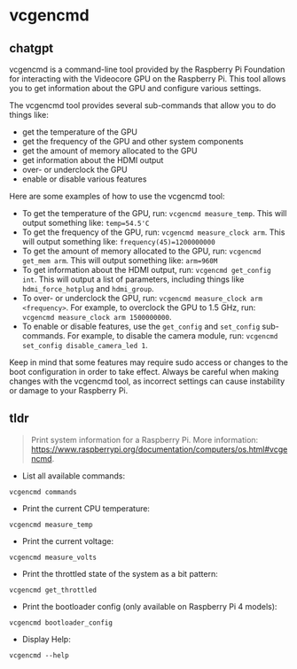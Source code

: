 # vcgencmd 
## chatgpt 
vcgencmd is a command-line tool provided by the Raspberry Pi Foundation for interacting with the Videocore GPU on the Raspberry Pi. This tool allows you to get information about the GPU and configure various settings.

The vcgencmd tool provides several sub-commands that allow you to do things like:

- get the temperature of the GPU
- get the frequency of the GPU and other system components
- get the amount of memory allocated to the GPU
- get information about the HDMI output
- over- or underclock the GPU
- enable or disable various features

Here are some examples of how to use the vcgencmd tool:

- To get the temperature of the GPU, run: `vcgencmd measure_temp`. This will output something like: `temp=54.5'C`
- To get the frequency of the GPU, run: `vcgencmd measure_clock arm`. This will output something like: `frequency(45)=1200000000`
- To get the amount of memory allocated to the GPU, run: `vcgencmd get_mem arm`. This will output something like: `arm=960M`
- To get information about the HDMI output, run: `vcgencmd get_config int`. This will output a list of parameters, including things like `hdmi_force_hotplug` and `hdmi_group`.
- To over- or underclock the GPU, run: `vcgencmd measure_clock arm <frequency>`. For example, to overclock the GPU to 1.5 GHz, run: `vcgencmd measure_clock arm 1500000000`.
- To enable or disable features, use the `get_config` and `set_config` sub-commands. For example, to disable the camera module, run: `vcgencmd set_config disable_camera_led 1`.

Keep in mind that some features may require sudo access or changes to the boot configuration in order to take effect. Always be careful when making changes with the vcgencmd tool, as incorrect settings can cause instability or damage to your Raspberry Pi. 

## tldr 
 
> Print system information for a Raspberry Pi.
> More information: <https://www.raspberrypi.org/documentation/computers/os.html#vcgencmd>.

- List all available commands:

`vcgencmd commands`

- Print the current CPU temperature:

`vcgencmd measure_temp`

- Print the current voltage:

`vcgencmd measure_volts`

- Print the throttled state of the system as a bit pattern:

`vcgencmd get_throttled`

- Print the bootloader config (only available on Raspberry Pi 4 models):

`vcgencmd bootloader_config`

- Display Help:

`vcgencmd --help`
